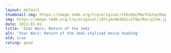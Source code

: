 ```yaml
---
layout: default
thumbnail-img: https://image.tmdb.org/t/p/original/cE6u9pCPWofUS2npS0apTrOXhTb.png
img: https://image.tmdb.org/t/p/original/jQYlydvHm3kUix1f8prMucrplhm.jpg
date: 2022-01-01
title: 'Star Wars: Return of the Jedi'
alt: 'Star Wars: Return of the Jedi stylized movie heading'
old: true
rating: good
---
```

